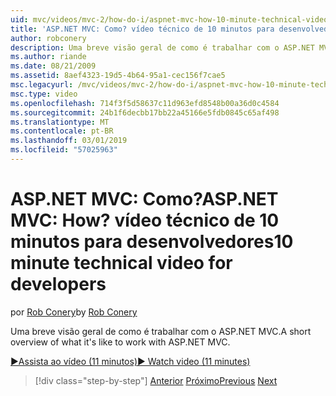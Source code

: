 ```yaml
---
uid: mvc/videos/mvc-2/how-do-i/aspnet-mvc-how-10-minute-technical-video-for-developers
title: 'ASP.NET MVC: Como? vídeo técnico de 10 minutos para desenvolvedores | Microsoft Docs'
author: robconery
description: Uma breve visão geral de como é trabalhar com o ASP.NET MVC.
ms.author: riande
ms.date: 08/21/2009
ms.assetid: 8aef4323-19d5-4b64-95a1-cec156f7cae5
msc.legacyurl: /mvc/videos/mvc-2/how-do-i/aspnet-mvc-how-10-minute-technical-video-for-developers
msc.type: video
ms.openlocfilehash: 714f3f5d58637c11d963efd8548b00a36d0c4584
ms.sourcegitcommit: 24b1f6decbb17bb22a45166e5fdb0845c65af498
ms.translationtype: MT
ms.contentlocale: pt-BR
ms.lasthandoff: 03/01/2019
ms.locfileid: "57025963"
---
```

<a name="aspnet-mvc-how-10-minute-technical-video-for-developers"></a><span data-ttu-id="96ee5-104">ASP.NET MVC: Como?</span><span class="sxs-lookup"><span data-stu-id="96ee5-104">ASP.NET MVC: How?</span></span> <span data-ttu-id="96ee5-105">vídeo técnico de 10 minutos para desenvolvedores</span><span class="sxs-lookup"><span data-stu-id="96ee5-105">10 minute technical video for developers</span></span>
====================
<span data-ttu-id="96ee5-106">por [Rob Conery](https://github.com/robconery)</span><span class="sxs-lookup"><span data-stu-id="96ee5-106">by [Rob Conery](https://github.com/robconery)</span></span>

<span data-ttu-id="96ee5-107">Uma breve visão geral de como é trabalhar com o ASP.NET MVC.</span><span class="sxs-lookup"><span data-stu-id="96ee5-107">A short overview of what it's like to work with ASP.NET MVC.</span></span>

[<span data-ttu-id="96ee5-108">&#9654;Assista ao vídeo (11 minutos)</span><span class="sxs-lookup"><span data-stu-id="96ee5-108">&#9654; Watch video (11 minutes)</span></span>](https://channel9.msdn.com/Blogs/ASP-NET-Site-Videos/aspnet-mvc-how-10-minute-technical-video-for-developers)

> [!div class="step-by-step"]
> <span data-ttu-id="96ee5-109">[Anterior](why-aspnet-mvc-3-minute-overview-video-for-decision-makers.md)
> [Próximo](how-do-i-return-json-formatted-data-for-an-ajax-call-in-an-aspnet-mvc-web-application.md)</span><span class="sxs-lookup"><span data-stu-id="96ee5-109">[Previous](why-aspnet-mvc-3-minute-overview-video-for-decision-makers.md)
[Next](how-do-i-return-json-formatted-data-for-an-ajax-call-in-an-aspnet-mvc-web-application.md)</span></span>
